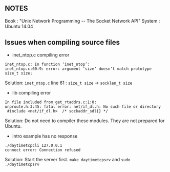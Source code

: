 NOTES
-----
Book : "Unix Network Programming -- The Socket Network API"
System : Ubuntu 14.04

Issues when compiling source files
-----
* inet_ntop.c compiling error
<!--lang:bash-->
	inet_ntop.c: In function ‘inet_ntop’:
	inet_ntop.c:60:9: error: argument ‘size’ doesn’t match prototype size_t size;

Solution:
`inet_ntop.c` line 61 : `size_t size` -> `socklen_t size`

* lib compiling error
```shell
In file included from get_rtaddrs.c:1:0:
unproute.h:3:45: fatal error: net/if_dl.h: No such file or directory
 #include <net/if_dl.h>  /* sockaddr_sdl{} */
```

Solution:
Do not need to compiler these modules. They are not prepared for Ubuntu.

* intro example has no response
```shell
./daytimetcpcli 127.0.0.1
connect error: Connection refused
``` 
Solution:
Start the server first.
`make daytimetcpsrv` and `sudo ./daytimetcpsrv`
